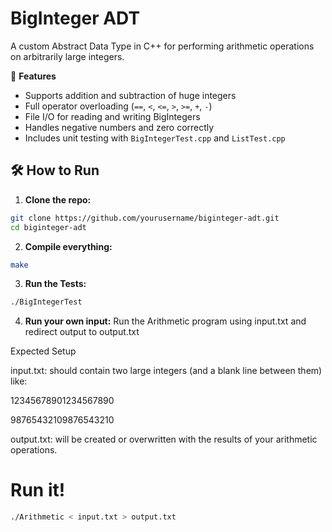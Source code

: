 # BigInteger ADT

A custom Abstract Data Type in C++ for performing arithmetic operations on arbitrarily large integers.

🧮 **Features**
- Supports addition and subtraction of huge integers
- Full operator overloading (`==`, `<`, `<=`, `>`, `>=`, `+`, `-`)
- File I/O for reading and writing BigIntegers
- Handles negative numbers and zero correctly
- Includes unit testing with `BigIntegerTest.cpp` and `ListTest.cpp`

## 🛠 How to Run

1. **Clone the repo:**
```bash
git clone https://github.com/yourusername/biginteger-adt.git
cd biginteger-adt
```

2. **Compile everything:**
```bash
make
```

3. **Run the Tests:**
```bash 
./BigIntegerTest
```

4. **Run your own input:**
Run the Arithmetic program using input.txt and redirect output to output.txt

Expected Setup


input.txt: should contain two large integers (and a blank line between them) like:

12345678901234567890

 
98765432109876543210

output.txt: will be created or overwritten with the results of your arithmetic operations.

# Run it!
```bash 
./Arithmetic < input.txt > output.txt
```